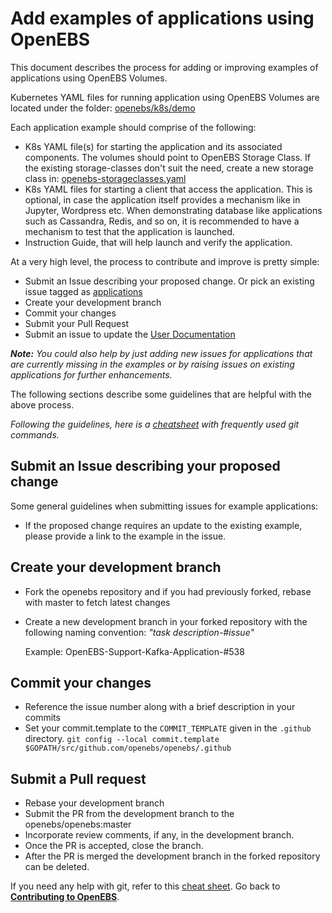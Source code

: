 # Add examples of applications using OpenEBS

This document describes the process for adding or improving examples of applications using OpenEBS Volumes.

Kubernetes YAML files for running application using OpenEBS Volumes are located under the folder: [openebs/k8s/demo](https://github.com/openebs/openebs/tree/master/k8s/demo)

Each application example should comprise of the following:
- K8s YAML file(s) for starting the application and its associated components. The volumes should point to OpenEBS Storage Class. If the existing storage-classes don't suit the need, create a new storage class in: [openebs-storageclasses.yaml](../k8s/openebs-storageclasses.yaml) 
- K8s YAML files for starting a client that access the application. This is optional, in case the application itself provides a mechanism like in Jupyter, Wordpress etc. When demonstrating database like applications such as Cassandra, Redis, and so on, it is recommended to have a mechanism to test that the application is launched. 
- Instruction Guide, that will help launch and verify the application.

At a very high level, the process to contribute and improve is pretty simple:
- Submit an Issue describing your proposed change. Or pick an existing issue tagged as [applications](https://github.com/openebs/openebs/labels/application)
- Create your development branch
- Commit your changes
- Submit your Pull Request
- Submit an issue to update the [User Documentation](https://github.com/openebs/openebs/blob/master/documentation/source/install/install_usecases.rst)

***Note:** You could also help by just adding new issues for applications that are currently missing in the examples or by raising issues on existing applications for further enhancements.*

The following sections describe some guidelines that are helpful with the above process. 

*Following the guidelines, here is a [cheatsheet](./contribute/git-cheatsheet.md) with frequently used git commands.*

## Submit an Issue describing your proposed change

Some general guidelines when submitting issues for example applications:
- If the proposed change requires an update to the existing example, please provide a link to the example in the issue. 

## Create your development branch

- Fork the openebs repository and if you had previously forked, rebase with master to fetch latest changes
- Create a new development branch in your forked repository with the following naming convention: *"task description-#issue"*

  Example:
     OpenEBS-Support-Kafka-Application-#538

## Commit your changes
- Reference the issue number along with a brief description in your commits
- Set your commit.template to the `COMMIT_TEMPLATE` given in the `.github` directory.
  `git config --local commit.template $GOPATH/src/github.com/openebs/openebs/.github`

## Submit a Pull request
- Rebase your development branch 
- Submit the PR from the development branch to the openebs/openebs:master
- Incorporate review comments, if any, in the development branch. 
- Once the PR is accepted, close the branch.
- After the PR is merged the development branch in the forked repository can be deleted.

If you need any help with git, refer to this [cheat sheet](./contribute/git-cheatsheet.md).
Go back to [**Contributing to OpenEBS**](./contribute/CONTRIBUTING.md).
